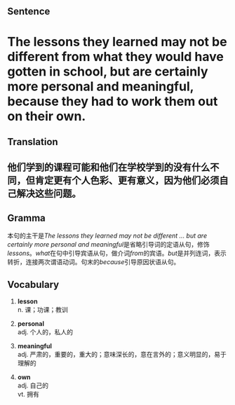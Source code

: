 ## Sentence       

<h1>The lessons they learned may not be different from what they would have gotten in school, but are certainly more personal and meaningful, because they had to work them out on their own.</h1>

## Translation       

<h2>他们学到的课程可能和他们在学校学到的没有什么不同，但肯定更有个人色彩、更有意义，因为他们必须自己解决这些问题。</h2>

## Gramma         

本句的主干是*The lessons they learned may not be different ... but are certainly more personal and meaningful*是省略引导词的定语从句，修饰*lessons*。*what*在句中引导宾语从句，做介词*from*的宾语。*but*是并列连词，表示转折，连接两次谓语动词。句末的*because*引导原因状语从句。      


## Vocabulary   

1. **lesson**        
n. 课；功课；教训        

2. **personal**        
adj. 个人的，私人的        

3. **meaningful**         
adj. 严肃的，重要的，重大的；意味深长的，意在言外的；意义明显的，易于理解的       

4. **own**       
adj. 自己的        
vt. 拥有        
